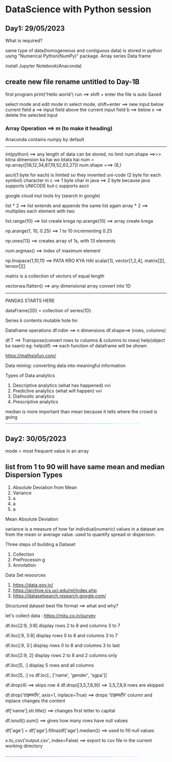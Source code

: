 # DataScience with Python session

## Day1: 29/05/2023

What is required?

same type of data(homogeneous and contiguous data) is stored in python using "Numerical Python(NumPy)" package.
Array
series
Data frame

install Jupyter Notebook(Anaconda)

create new file
rename untitled to Day-1B
------
first program
print('Hello world')
run ==> shift + enter
the file is auto Saved

select mode and edit mode
in select mode, 
shift+enter ==> new input below current field
a ==> input field above the current input field
b ==> below
x ==> delete the selected input

### Array Operation ==> m (to make it heading)

Anaconda contains numpy by default

--------
int(python) ==> any length of data can be stored, no limit
num.shape ==>>> kitna dimension ka hai wo btata hai
num = np.array([56,12,34,87,19,52,63,27])
num.shape ===> (8,)

ascii(1 byte for each) is limited so they invented uni-code (2 byte for each symbol)
character in c ==> 1 byte
char in java ==> 2 byte
because java supports UNICODE but c supports ascii

google cloud inut tools try (search in google)

list * 2 ==> list extends and appends the same list again
array * 2 ==> multiplies each element with two

list.range(10) ==> list create krega
np.arange(10) ==> array create krega

np.arange(1, 10, 0.25) ==> 1 to 10 incrementing 0.25

np.ones(13) ==> creates array of 1s, with 13 elements

num.argmax() ==> index of maximum element

np.linspace(1,10,11) ==> PATA KRO KYA HAI
scalar[1], vector[1,2,4], matrix[][], tensor[][]

matrix is a collection of vectors of equal length

vectorwa.flatten() ==> any dimensional array convert into 1D 

-------------------------------------------------
PANDAS STARTS HERE

dataFrame(2D) = collection of series(1D)

Series k contents mutable hote hn

Dataframe operations
df.ndim ==> n dimensions
df.shape==> (rows, columns)

df.T ==> Transpose(convert rows to columns & columns to rows)
help(object ka naam)
eg: help(df) ==> each function of dataframe will be shown

https://mathsisfun.com/

Data mining: converting data into meaningful information

Types of Data analytics
1. Descriptive analytics (what has happened) vvi
2. Predictive analytics (what will happen) vvi
3. Diafnostic analytics
4. Prescriptive analytics

median is more important than mean because it tells where the crowd is going
<img src="dynamic_hr.gif">

## Day2: 30/05/2023

mode = most frequent value in an array

list from 1 to 90 will have same mean and median
Dispersion Types
-----------------
1. Absolute Deviation from Mean
2. Variance
3. a
4. a
5. a

Mean Absolute Deviation

variance
is a measure of how far indivdual(numeric) values in a dataset are from the mean or average value.
used to quantify spread or dispersion.

Three steps of building a Dataset
1. Collection
2. PreProcessin g
3. Annotation

Data Set resources
1. https://data.gov.in/
2. https://archive.ics.uci.edu/ml/index.php
3. https://datasetsearch.research.google.com/

Structured dataset best file format ==> what and why?

let's collect data : https://mitu.co.in/survey

df.iloc[2:9, 3:8]
display rows 2 to 8 and columns 3 to 7

df.iloc[:9, 3:8]
display rows 0 to 8 and columns 3 to 7

df.iloc[:9, 3:]
display rows 0 to 8 and columns 3 to last

df.iloc[2:9, 2]
display rows 2 to 8 and 2 columns only

df.iloc[5, :]
display 5 rows and all columns

df.iloc[5, :] vs df.loc[:, ['name', 'gender', 'sgpa']]

df.drop(4) ==> skips row 4
df.drop([3,5,7,8,9]) ==> 3,5,7,8,9 rows are skipped

df.drop('टाइमस्टँप', axis=1, inplace=True)
==> drops 'टाइमस्टँप' column and inplace changes the content

df['name'].str.title() ==> changes first letter to capital

df.isnull().sum() ==> gives how many rows have null values

df['age'] = df['age'].fillna(df['age'].median())
==> used to fill null values

x.to_csv('output.csv', index=False) ==> export to csv file in the current working directory

<img src="dynamic_hr.gif">
